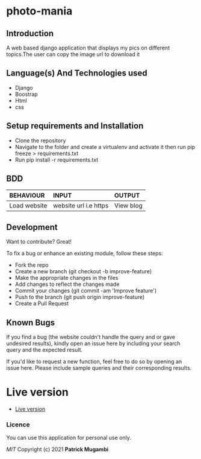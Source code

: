 # photo-mania
## Introduction
A web based django application that displays my pics on different topics.The user can copy the image url to download it
## Language(s) And Technologies used
- Django
- Boostrap
- Html
- css
## Setup requirements and Installation
- Clone the repository 
- Navigate to the folder and create a virtualenv and activate it then run pip freeze > requirements.txt
- Run pip install -r requirements.txt
## BDD

| BEHAVIOUR    | INPUT   |  OUTPUT |
| :------------- | :------------- | :--------------- |
| Load website | website url i.e https | View blog |

## Development

Want to contribute? Great!

To fix a bug or enhance an existing module, follow these steps:
- Fork the repo
- Create a new branch (git checkout -b improve-feature)
- Make the appropriate changes in the files
- Add changes to reflect the changes made
- Commit your changes (git commit -am 'Improve feature')
- Push to the branch (git push origin improve-feature)
- Create a Pull Request

## Known Bugs

If you find a bug (the website couldn't handle the query and or gave undesired results), kindly open an issue here by including your search query and the expected result.

If you'd like to request a new function, feel free to do so by opening an issue here. Please include sample queries and their corresponding results.
# Live version
- [Live version](/)

### Licence
You can use this application for personal use only.

*MIT*
Copyright (c) 2021 **Patrick Mugambi**

